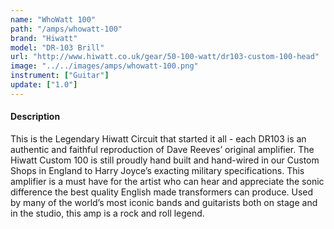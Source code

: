 ```yaml
---
name: "WhoWatt 100"
path: "/amps/whowatt-100"
brand: "Hiwatt"
model: "DR-103 Brill"
url: "http://www.hiwatt.co.uk/gear/50-100-watt/dr103-custom-100-head"
image: "../../images/amps/whowatt-100.png"
instrument: ["Guitar"]
update: ["1.0"]
---
```

#### Description
This is the Legendary Hiwatt Circuit that started it all - each DR103 is an authentic and faithful reproduction of Dave Reeves’ original amplifier. The Hiwatt Custom 100 is still proudly hand built and hand-wired in our Custom Shops in England to Harry Joyce’s exacting military specifications. This amplifier is a must have for the artist who can hear and appreciate the sonic difference the best quality English made transformers can produce. Used by many of the world’s most iconic bands and guitarists both on stage and in the studio, this amp is a rock and roll legend.